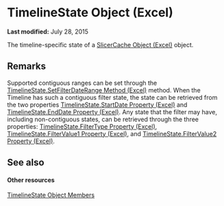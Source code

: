 
# TimelineState Object (Excel)

 **Last modified:** July 28, 2015

The timeline-specific state of a  [SlicerCache Object (Excel)](6e6533e3-0503-a1d3-9ecd-f7997233565f.md) object.

## Remarks

Supported contiguous ranges can be set through the  [TimelineState.SetFilterDateRange Method (Excel)](c0ceea5c-9aa2-39a2-ce58-e37befeb0175.md) method. When the Timeline has such a contiguous filter state, the state can be retrieved from the two properties [TimelineState.StartDate Property (Excel)](3de8df53-1a36-428e-50dd-c7f45aa73b25.md) and [TimelineState.EndDate Property (Excel)](1d33ce70-32ed-a439-eb34-7305fd9557f2.md). Any state that the filter may have, including non-contiguous states, can be retrieved through the three properties:  [TimelineState.FilterType Property (Excel)](8ba72a5e-0b0b-2d15-ccea-fb2cda537aae.md),  [TimelineState.FilterValue1 Property (Excel)](6e10c4c3-465c-e097-8b3d-a76f8e2594e0.md), and  [TimelineState.FilterValue2 Property (Excel)](c48ba531-70fd-25db-e61f-a8cccd99ca82.md).


## See also


#### Other resources


 [TimelineState Object Members](6c21dcbb-b0a6-0f24-27f6-6aefafc5f6ec.md)
